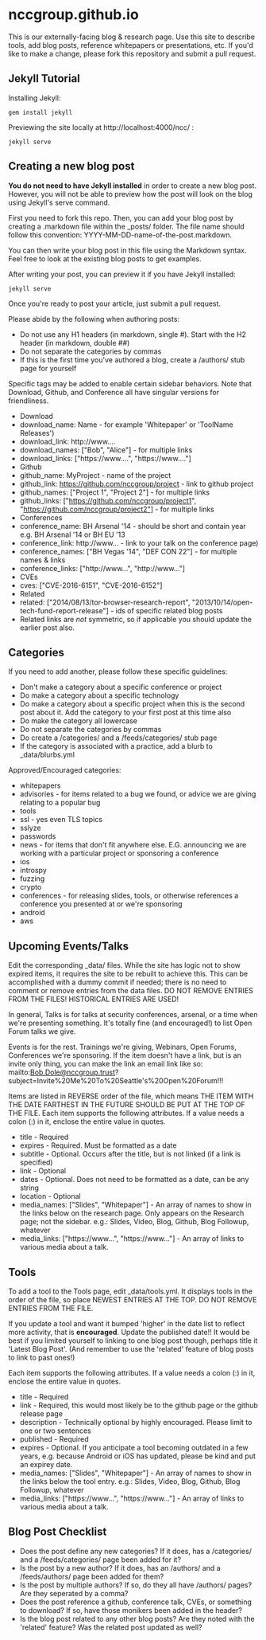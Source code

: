 nccgroup.github.io
======================

This is our externally-facing blog & research page. Use this site to describe tools,
add blog posts, reference whitepapers or presentations, etc. If you'd like to
make a change, please fork this repository and submit a pull request.


Jekyll Tutorial
---------------

Installing Jekyll:

    gem install jekyll


Previewing the site locally at http://localhost:4000/ncc/ :

    jekyll serve


Creating a new blog post
------------------------

__You do not need to have Jekyll installed__ in order to create a new blog post.
However, you will not be able to preview how the post will look on the blog using
Jekyll's serve command.

First you need to fork this repo. Then, you can add your blog post by creating
a .markdown file within the _posts/ folder. The file name should follow this
convention: YYYY-MM-DD-name-of-the-post.markdown.

You can then write your blog post in this file using the Markdown syntax. Feel
free to look at the existing blog posts to get examples.

After writing your post, you can preview it if you have Jekyll installed:

    jekyll serve

Once you're ready to post your article, just submit a pull request.

Please abide by the following when authoring posts:

* Do not use any H1 headers (in markdown, single #). Start with the H2 header (in markdown, double ##)
* Do not separate the categories by commas
* If this is the first time you've authored a blog, create a /authors/ stub page for yourself

Specific tags may be added to enable certain sidebar behaviors. Note that Download, Github, and Conference all have singular versions for friendliness.

* Download
 * download_name: Name - for example 'Whitepaper' or 'ToolName Releases')
 * download_link: http://www....
 * download_names: ["Bob", "Alice"] - for multiple links
 * download_links: ["https://www....", "https://www...."]
* Github
 * github_name: MyProject - name of the project
 * github_link: https://github.com/nccgroup/project - link to github project
 * github_names: ["Project 1", "Project 2"] - for multiple links
 * github_links: ["https://github.com/nccgroup/project1", "https://github.com/nccgroup/project2"] - for multiple links
* Conferences
 * conference_name: BH Arsenal '14 - should be short and contain year e.g. BH Arsenal '14 or BH EU '13
 * conference_link: http://www... - link to your talk on the conference page)
 * conference_names: ["BH Vegas '14", "DEF CON 22"] - for multiple names & links
 * conference_links: ["http://www...", "http://www..."]
* CVEs
 * cves: ["CVE-2016-6151", "CVE-2016-6152"]
* Related
 * related: ["2014/08/13/tor-browser-research-report", "2013/10/14/open-tech-fund-report-release"] - ids of specific related blog posts
 * Related links are _not_ symmetric, so if applicable you should update the earlier post also.


Categories
----------

If you need to add another, please follow these specific guidelines:

* Don't make a category about a specific conference or project
* Do make a category about a specific technology
* Do make a category about a specific project when this is the second post about it. Add the category to your first post at this time also
* Do make the category all lowercase
* Do not separate the categories by commas
* Do create a /categories/ and a /feeds/categories/ stub page
* If the category is associated with a practice, add a blurb to _data/blurbs.yml


Approved/Encouraged categories:

* whitepapers
* advisories - for items related to a bug we found, or advice we are giving relating to a popular bug
* tools
* ssl - yes even TLS topics
* sslyze
* passwords
* news - for items that don't fit anywhere else. E.G. announcing we are working with a particular project or sponsoring a conference
* ios
* introspy
* fuzzing
* crypto
* conferences - for releasing slides, tools, or otherwise references a conference you presented at or we're sponsoring
* android
* aws

Upcoming Events/Talks
---------------------

Edit the corresponding _data/ files. While the site has logic not to show expired items, it requires the site to be rebuilt to achieve this. This can be accomplished with a dummy commit if needed; there is no need to comment or remove entries from the data files. DO NOT REMOVE ENTRIES FROM THE FILES! HISTORICAL ENTRIES ARE USED!

In general, Talks is for talks at security conferences, arsenal, or a time when we're presenting something. It's totally fine (and encouraged!) to list Open Forum talks we give.

Events is for the rest. Trainings we're giving, Webinars, Open Forums, Conferences we're sponsoring. If the item doesn't have a link, but is an invite only thing, you can make the link an email link like so:  mailto:Bob.Dole@nccgroup.trust?subject=Invite%20Me%20To%20Seattle's%20Open%20Forum!!!

Items are listed in REVERSE order of the file, which means THE ITEM WITH THE DATE FARTHEST IN THE FUTURE SHOULD BE PUT AT THE TOP OF THE FILE. Each item supports the following attributes. If a value needs a colon (:) in it, enclose the entire value in quotes.

* title - Required
* expires - Required. Must be formatted as a date
* subtitle - Optional. Occurs after the title, but is not linked (if a link is specified)
* link - Optional
* dates - Optional. Does not need to be formatted as a date, can be any string
* location - Optional
* media_names: ["Slides", "Whitepaper"]  - An array of names to show in the links below on the research page. Only appears on the Research page; not the sidebar. e.g.: Slides, Video, Blog, Github, Blog Followup, whatever
* media_links: ["https://www...", "https://www..."] - An array of links to various media about a talk. 

Tools 
-------

To add a tool to the Tools page, edit _data/tools.yml.  It displays tools in the order of the file, so place NEWEST ENTRIES AT THE TOP.  DO NOT REMOVE ENTRIES FROM THE FILE.

If you update a tool and want it bumped 'higher' in the date list to reflect more activity, that is __encouraged__. Update the published date!! It would be best if you limited yourself to linking to one blog post though, perhaps title it 'Latest Blog Post'.  (And remember to use the 'related' feature of blog posts to link to past ones!)

Each item supports the following attributes. If a value needs a colon (:) in it, enclose the entire value in quotes.

* title - Required
* link - Required, this would most likely be to the github page or the github release page 
* description - Technically optional by highly encouraged. Please limit to one or two sentences
* published - Required
* expires - Optional. If you anticipate a tool becoming outdated in a few years, e.g. because Android or iOS has updated, please be kind and put an expirey date. 
* media_names: ["Slides", "Whitepaper"]  - An array of names to show in the links below the tool entry. e.g.: Slides, Video, Blog, Github, Blog Followup, whatever
* media_links: ["https://www...", "https://www..."] - An array of links to various media about a talk. 

Blog Post Checklist
-------------------

* Does the post define any new categories? If it does, has a /categories/ and a /feeds/categories/ page been added for it?
* Is the post by a new author? If it does, has an /authors/ and a /feeds/authors/ page been added for them?
* Is the post by multiple authors? If so, do they all have /authors/ pages? Are they seperated by a comma?
* Does the post reference a github, conference talk, CVEs, or something to download?  If so, have those monikers been added in the header?
* Is the blog post related to any other blog posts? Are they noted with the 'related' feature? Was the related post updated as well?